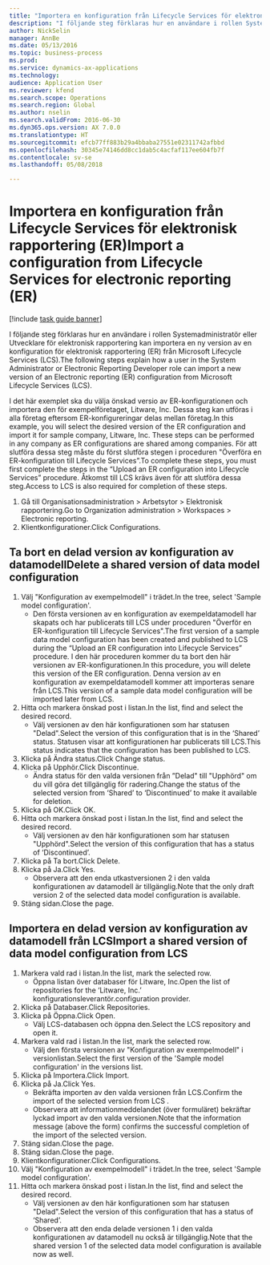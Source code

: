```yaml
--- 
title: "Importera en konfiguration från Lifecycle Services för elektronisk rapportering (ER)"
description: "I följande steg förklaras hur en användare i rollen Systemadministratör eller Utvecklare för elektronisk rapportering kan importera en ny version av en konfiguration för elektronisk rapportering (ER) från Microsoft Lifecycle Services (LCS)."
author: NickSelin
manager: AnnBe
ms.date: 05/13/2016
ms.topic: business-process
ms.prod: 
ms.service: dynamics-ax-applications
ms.technology: 
audience: Application User
ms.reviewer: kfend
ms.search.scope: Operations
ms.search.region: Global
ms.author: nselin
ms.search.validFrom: 2016-06-30
ms.dyn365.ops.version: AX 7.0.0
ms.translationtype: HT
ms.sourcegitcommit: efcb77ff883b29a4bbaba27551e02311742afbbd
ms.openlocfilehash: 30345e74146dd8cc1dab5c4acfaf117ee604fb7f
ms.contentlocale: sv-se
ms.lasthandoff: 05/08/2018

---
```

# <a name="import-a-configuration-from-lifecycle-services-for-electronic-reporting-er"></a><span data-ttu-id="fccb0-103">Importera en konfiguration från Lifecycle Services för elektronisk rapportering (ER)</span><span class="sxs-lookup"><span data-stu-id="fccb0-103">Import a configuration from Lifecycle Services for electronic reporting (ER)</span></span>

[!include [task guide banner](../../includes/task-guide-banner.md)]

<span data-ttu-id="fccb0-104">I följande steg förklaras hur en användare i rollen Systemadministratör eller Utvecklare för elektronisk rapportering kan importera en ny version av en konfiguration för elektronisk rapportering (ER) från Microsoft Lifecycle Services (LCS).</span><span class="sxs-lookup"><span data-stu-id="fccb0-104">The following steps explain how a user in the System Administrator or Electronic Reporting Developer role can import a new version of an Electronic reporting (ER) configuration from Microsoft Lifecycle Services (LCS).</span></span>

<span data-ttu-id="fccb0-105">I det här exemplet ska du välja önskad versio av ER-konfigurationen och importera den för exempelföretaget, Litware, Inc. Dessa steg kan utföras i alla företag eftersom ER-konfigureringar delas mellan företag.</span><span class="sxs-lookup"><span data-stu-id="fccb0-105">In this example, you will select the desired version of the ER configuration and import it for sample company, Litware, Inc. These steps can be performed in any company as ER configurations are shared among companies.</span></span> <span data-ttu-id="fccb0-106">För att slutföra dessa steg måste du först slutföra stegen i proceduren "Överföra en ER-konfiguration till Lifecycle Services”.</span><span class="sxs-lookup"><span data-stu-id="fccb0-106">To complete these steps, you must first complete the steps in the “Upload an ER configuration into Lifecycle Services” procedure.</span></span> <span data-ttu-id="fccb0-107">Åtkomst till LCS krävs även för att slutföra dessa steg.</span><span class="sxs-lookup"><span data-stu-id="fccb0-107">Access to LCS is also required for completion of these steps.</span></span>

1. <span data-ttu-id="fccb0-108">Gå till Organisationsadministration > Arbetsytor > Elektronisk rapportering.</span><span class="sxs-lookup"><span data-stu-id="fccb0-108">Go to Organization administration > Workspaces > Electronic reporting.</span></span>
2. <span data-ttu-id="fccb0-109">Klientkonfigurationer.</span><span class="sxs-lookup"><span data-stu-id="fccb0-109">Click Configurations.</span></span>

## <a name="delete-a-shared-version-of-data-model-configuration"></a><span data-ttu-id="fccb0-110">Ta bort en delad version av konfiguration av datamodell</span><span class="sxs-lookup"><span data-stu-id="fccb0-110">Delete a shared version of data model configuration</span></span>
1. <span data-ttu-id="fccb0-111">Välj "Konfiguration av exempelmodell" i trädet.</span><span class="sxs-lookup"><span data-stu-id="fccb0-111">In the tree, select 'Sample model configuration'.</span></span>
    * <span data-ttu-id="fccb0-112">Den första versionen av en konfiguration av exempeldatamodell har skapats och har publicerats till LCS under proceduren "Överför en ER-konfiguration till Lifecycle Services".</span><span class="sxs-lookup"><span data-stu-id="fccb0-112">The first version of a sample data model configuration has been created and published to LCS during the “Upload an ER configuration into Lifecycle Services” procedure.</span></span> <span data-ttu-id="fccb0-113">I den här proceduren kommer du ta bort den här versionen av ER-konfigurationen.</span><span class="sxs-lookup"><span data-stu-id="fccb0-113">In this procedure, you will delete this version of the ER configuration.</span></span> <span data-ttu-id="fccb0-114">Denna version av en konfiguration av exempeldatamodell kommer att importeras senare från LCS.</span><span class="sxs-lookup"><span data-stu-id="fccb0-114">This version of a sample data model configuration will be imported later from LCS.</span></span>  
2. <span data-ttu-id="fccb0-115">Hitta och markera önskad post i listan.</span><span class="sxs-lookup"><span data-stu-id="fccb0-115">In the list, find and select the desired record.</span></span>
    * <span data-ttu-id="fccb0-116">Välj versionen av den här konfigurationen som har statusen "Delad".</span><span class="sxs-lookup"><span data-stu-id="fccb0-116">Select the version of this configuration that is in the ‘Shared’ status.</span></span> <span data-ttu-id="fccb0-117">Statusen visar att konfigurationen har publicerats till LCS.</span><span class="sxs-lookup"><span data-stu-id="fccb0-117">This status indicates that the configuration has been published to LCS.</span></span>  
3. <span data-ttu-id="fccb0-118">Klicka på Ändra status.</span><span class="sxs-lookup"><span data-stu-id="fccb0-118">Click Change status.</span></span>
4. <span data-ttu-id="fccb0-119">Klicka på Upphör.</span><span class="sxs-lookup"><span data-stu-id="fccb0-119">Click Discontinue.</span></span>
    * <span data-ttu-id="fccb0-120">Ändra status för den valda versionen från ”Delad" till "Upphörd" om du vill göra det tillgänglig för radering.</span><span class="sxs-lookup"><span data-stu-id="fccb0-120">Change the status of the selected version from ‘Shared’ to ‘Discontinued’ to make it available for deletion.</span></span>  
5. <span data-ttu-id="fccb0-121">Klicka på OK.</span><span class="sxs-lookup"><span data-stu-id="fccb0-121">Click OK.</span></span>
6. <span data-ttu-id="fccb0-122">Hitta och markera önskad post i listan.</span><span class="sxs-lookup"><span data-stu-id="fccb0-122">In the list, find and select the desired record.</span></span>
    * <span data-ttu-id="fccb0-123">Välj versionen av den här konfigurationen som har statusen "Upphörd".</span><span class="sxs-lookup"><span data-stu-id="fccb0-123">Select the version of this configuration that has a status of ‘Discontinued’.</span></span>  
7. <span data-ttu-id="fccb0-124">Klicka på Ta bort.</span><span class="sxs-lookup"><span data-stu-id="fccb0-124">Click Delete.</span></span>
8. <span data-ttu-id="fccb0-125">Klicka på Ja.</span><span class="sxs-lookup"><span data-stu-id="fccb0-125">Click Yes.</span></span>
    * <span data-ttu-id="fccb0-126">Observera att den enda utkastversionen 2 i den valda konfigurationen av datamodell är tillgänglig.</span><span class="sxs-lookup"><span data-stu-id="fccb0-126">Note that the only draft version 2 of the selected data model configuration is available.</span></span>  
9. <span data-ttu-id="fccb0-127">Stäng sidan.</span><span class="sxs-lookup"><span data-stu-id="fccb0-127">Close the page.</span></span>

## <a name="import-a-shared-version-of-data-model-configuration-from-lcs"></a><span data-ttu-id="fccb0-128">Importera en delad version av konfiguration av datamodell från LCS</span><span class="sxs-lookup"><span data-stu-id="fccb0-128">Import a shared version of data model configuration from LCS</span></span>
1. <span data-ttu-id="fccb0-129">Markera vald rad i listan.</span><span class="sxs-lookup"><span data-stu-id="fccb0-129">In the list, mark the selected row.</span></span>
    * <span data-ttu-id="fccb0-130">Öppna listan över databaser för Litware, Inc.</span><span class="sxs-lookup"><span data-stu-id="fccb0-130">Open the list of repositories for the ‘Litware, Inc.’</span></span> <span data-ttu-id="fccb0-131">konfigurationsleverantör.</span><span class="sxs-lookup"><span data-stu-id="fccb0-131">configuration provider.</span></span>  
2. <span data-ttu-id="fccb0-132">Klicka på Databaser.</span><span class="sxs-lookup"><span data-stu-id="fccb0-132">Click Repositories.</span></span>
3. <span data-ttu-id="fccb0-133">Klicka på Öppna.</span><span class="sxs-lookup"><span data-stu-id="fccb0-133">Click Open.</span></span>
    * <span data-ttu-id="fccb0-134">Välj LCS-databasen och öppna den.</span><span class="sxs-lookup"><span data-stu-id="fccb0-134">Select the LCS repository and open it.</span></span>  
4. <span data-ttu-id="fccb0-135">Markera vald rad i listan.</span><span class="sxs-lookup"><span data-stu-id="fccb0-135">In the list, mark the selected row.</span></span>
    * <span data-ttu-id="fccb0-136">Välj den första versionen av "Konfiguration av exempelmodell" i versionlistan.</span><span class="sxs-lookup"><span data-stu-id="fccb0-136">Select the first version of the 'Sample model configuration' in the versions list.</span></span>  
5. <span data-ttu-id="fccb0-137">Klicka på Importera.</span><span class="sxs-lookup"><span data-stu-id="fccb0-137">Click Import.</span></span>
6. <span data-ttu-id="fccb0-138">Klicka på Ja.</span><span class="sxs-lookup"><span data-stu-id="fccb0-138">Click Yes.</span></span>
    * <span data-ttu-id="fccb0-139">Bekräfta importen av den valda versionen från LCS.</span><span class="sxs-lookup"><span data-stu-id="fccb0-139">Confirm the import of the selected version from LCS .</span></span>  
    * <span data-ttu-id="fccb0-140">Observera att informationmeddelandet (över formuläret) bekräftar lyckad import av den valda versionen.</span><span class="sxs-lookup"><span data-stu-id="fccb0-140">Note that the information message (above the form) confirms the successful completion of the import of the selected version.</span></span>  
7. <span data-ttu-id="fccb0-141">Stäng sidan.</span><span class="sxs-lookup"><span data-stu-id="fccb0-141">Close the page.</span></span>
8. <span data-ttu-id="fccb0-142">Stäng sidan.</span><span class="sxs-lookup"><span data-stu-id="fccb0-142">Close the page.</span></span>
9. <span data-ttu-id="fccb0-143">Klientkonfigurationer.</span><span class="sxs-lookup"><span data-stu-id="fccb0-143">Click Configurations.</span></span>
10. <span data-ttu-id="fccb0-144">Välj "Konfiguration av exempelmodell" i trädet.</span><span class="sxs-lookup"><span data-stu-id="fccb0-144">In the tree, select 'Sample model configuration'.</span></span>
11. <span data-ttu-id="fccb0-145">Hitta och markera önskad post i listan.</span><span class="sxs-lookup"><span data-stu-id="fccb0-145">In the list, find and select the desired record.</span></span>
    * <span data-ttu-id="fccb0-146">Välj versionen av den här konfigurationen som har statusen "Delad".</span><span class="sxs-lookup"><span data-stu-id="fccb0-146">Select the version of this configuration that has a status of ‘Shared’.</span></span>  
    * <span data-ttu-id="fccb0-147">Observera att den enda delade versionen 1 i den valda konfigurationen av datamodell nu också är tillgänglig.</span><span class="sxs-lookup"><span data-stu-id="fccb0-147">Note that the shared version 1 of the selected data model configuration is available now as well.</span></span>  


